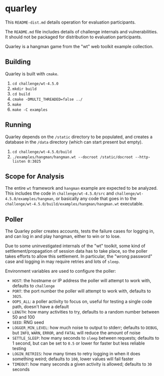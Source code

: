 # quarley

This `README-dist.md` details operation for evaluation participants.

The `README.md` file includes details of challenge internals and
vulnerabilities. It should not be packaged for distribution to
evaluation participants.   

Quarley is a hangman game from the "wt" web toolkit example collection.

## Building

Quarley is built with `cmake`.

1. `cd challenge/wt-4.5.0`
2. `mkdir build`
3. `cd build`
4. `cmake -DMULTI_THREADED=false ../`
5. `make`
6. `make -C examples`

## Running

Quarley depends on the `/static` directory to be populated, and creates a
database in the `/data` directory (which can start present but empty).

1. `cd challenge/wt-4.5.0/build`
2. `./examples/hangman/hangman.wt --docroot /static/docroot --http-listen 0:3025`

## Scope for Analysis

The entire `wt` framework and `hangman` example are expected to be analyzed.
This includes the code in
`challenge/wt-4.5.0/src` and
`challenge/wt-4.5.0/examples/hangman`, or basically any code that goes in to
the `challenge/wt-4.5.0/build/examples/hangman/hangman.wt` executable.

## Poller

The Quarley poller creates accounts, tests the failure cases for logging in,
and can log in and play hangman, either to win or to lose.

Due to some uninvestigated internals of the "wt" toolkit, some kind of
settlement/propagation of session data has to take place, so the poller takes
efforts to allow this settlement. In particular, the "wrong password" case and
logging in may require retries and lots of `sleep`.

Environment variables are used to configure the poller:

* `HOST`: the hostname or IP address the poller will attempt to work with,
  defaults to `challenge`
* `PORT`: the port number the poller will attempt to work with, defaults to
  `3025`.
* `OOPS_ALL`: a poller activity to focus on, useful for testing a single code
  path, doesn't have a default
* `LENGTH`: how many activities to try, defaults to a random number between
  50 and 100
* `SEED`: RNG seed
* `LOGGER_MIN_LEVEL`: how much noise to output to stderr; defaults to `DEBUG`,
  but `INFO`, `WARN`, `ERROR`, and `FATAL` will reduce the amount of noise
* `SETTLE_SLEEP`: how many seconds to `sleep` between requests; defaults to
  1 second, but can be set to `0.5` or lower for faster but less reliable
  testing
* `LOGIN_RETRIES`: how many times to retry logging in when it does
  something weird; defaults to `100`, lower values will fail faster
* `TIMEOUT`: how many seconds a given activity is allowed;
  defaults to `30` seconds
